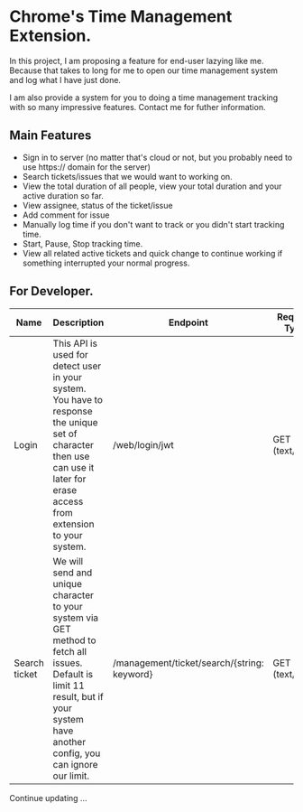 # Chrome's Time Management Extension.

In this project, I am proposing a feature for end-user lazying like me. Because that takes to long for me to open our time management system and log what I have just done. 

I am also provide a system for you to doing a time management tracking with so many impressive features. Contact me for futher information.

## Main Features
- Sign in to server (no matter that's cloud or not, but you probably need to use https:// domain for the server)
- Search tickets/issues that we would want to working on.
- View the total duration of all people, view your total duration and your active duration so far.
- View assignee, status of the ticket/issue
- Add comment for issue
- Manually log time if you don't want to track or you didn't start tracking time.
- Start, Pause, Stop tracking time.
- View all related active tickets and quick change to continue working if something interrupted your normal progress.

## For Developer.

| Name | Description | Endpoint | Request Type | Request Payload | Response Type | Response Payload
--- | --- | --- | --- | --- |--- |--- 
| Login | This API is used for detect user in your system. <br> You have to response the unique set of character then use can use it later for erase access from extension to your system. | /web/login/jwt | GET (text/html) | login=(type string)&password=(type string)| json/application | {"data": string}
| Search ticket | We will send and unique character to your system via GET method to fetch all issues. <br> Default is limit 11 result, but if your system have another config, you can ignore our limit. | /management/ticket/search/{string: keyword} | GET (text/html) | jwt=string | json/application | [{<br>id: string<br>name:string<br>key:string<br>point:integer<br>project:string<br>projectKey:string<br>assignee:string<br>assigneeEmail:string<br>status:string<br>total_duration:integer<br>my_total_duration:integer<br>active_duration:integer<br>last_start: Date()<br>url:string <br>}, ...] 

Continue updating ...
